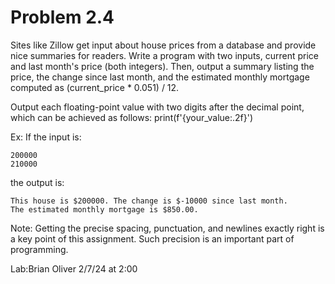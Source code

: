 # Problem 2.4
Sites like Zillow get input about house prices from a database and provide nice summaries for readers. Write a program with two inputs, current price and last month's price (both integers). Then, output a summary listing the price, the change since last month, and the estimated monthly mortgage computed as (current_price * 0.051) / 12.

Output each floating-point value with two digits after the decimal point, which can be achieved as follows:
print(f'{your_value:.2f}')

Ex: If the input is:

    200000 
    210000

the output is:

    This house is $200000. The change is $-10000 since last month.
    The estimated monthly mortgage is $850.00.

Note: Getting the precise spacing, punctuation, and newlines exactly right is a key point of this assignment. Such precision is an important part of programming.


Lab:Brian Oliver 2/7/24 at 2:00
